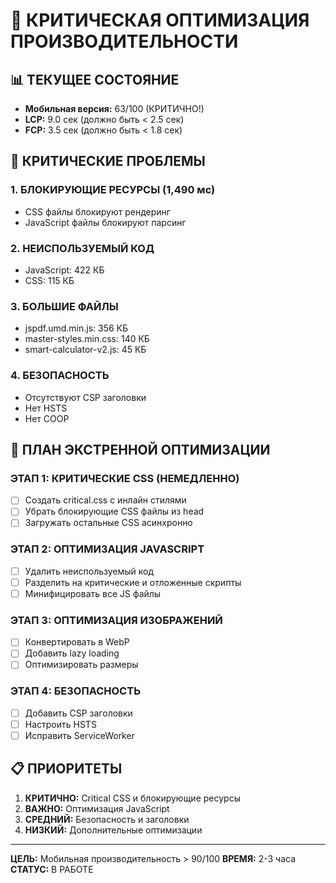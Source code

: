 # 🚨 КРИТИЧЕСКАЯ ОПТИМИЗАЦИЯ ПРОИЗВОДИТЕЛЬНОСТИ

## 📊 ТЕКУЩЕЕ СОСТОЯНИЕ
- **Мобильная версия:** 63/100 (КРИТИЧНО!)
- **LCP:** 9.0 сек (должно быть < 2.5 сек)
- **FCP:** 3.5 сек (должно быть < 1.8 сек)

## 🎯 КРИТИЧЕСКИЕ ПРОБЛЕМЫ

### 1. БЛОКИРУЮЩИЕ РЕСУРСЫ (1,490 мс)
- CSS файлы блокируют рендеринг
- JavaScript файлы блокируют парсинг

### 2. НЕИСПОЛЬЗУЕМЫЙ КОД
- JavaScript: 422 КБ
- CSS: 115 КБ

### 3. БОЛЬШИЕ ФАЙЛЫ
- jspdf.umd.min.js: 356 КБ
- master-styles.min.css: 140 КБ
- smart-calculator-v2.js: 45 КБ

### 4. БЕЗОПАСНОСТЬ
- Отсутствуют CSP заголовки
- Нет HSTS
- Нет COOP

## 🚀 ПЛАН ЭКСТРЕННОЙ ОПТИМИЗАЦИИ

### ЭТАП 1: КРИТИЧЕСКИЕ CSS (НЕМЕДЛЕННО)
- [ ] Создать critical.css с инлайн стилями
- [ ] Убрать блокирующие CSS файлы из head
- [ ] Загружать остальные CSS асинхронно

### ЭТАП 2: ОПТИМИЗАЦИЯ JAVASCRIPT
- [ ] Удалить неиспользуемый код
- [ ] Разделить на критические и отложенные скрипты
- [ ] Минифицировать все JS файлы

### ЭТАП 3: ОПТИМИЗАЦИЯ ИЗОБРАЖЕНИЙ
- [ ] Конвертировать в WebP
- [ ] Добавить lazy loading
- [ ] Оптимизировать размеры

### ЭТАП 4: БЕЗОПАСНОСТЬ
- [ ] Добавить CSP заголовки
- [ ] Настроить HSTS
- [ ] Исправить ServiceWorker

## 📋 ПРИОРИТЕТЫ
1. **КРИТИЧНО:** Critical CSS и блокирующие ресурсы
2. **ВАЖНО:** Оптимизация JavaScript
3. **СРЕДНИЙ:** Безопасность и заголовки
4. **НИЗКИЙ:** Дополнительные оптимизации

---
**ЦЕЛЬ:** Мобильная производительность > 90/100
**ВРЕМЯ:** 2-3 часа
**СТАТУС:** В РАБОТЕ

